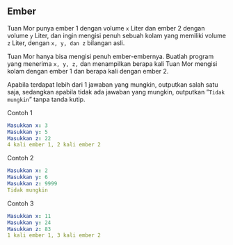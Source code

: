 ## Ember

Tuan Mor punya ember 1 dengan volume `x` Liter dan ember 2 dengan volume `y` Liter, dan ingin mengisi penuh sebuah kolam yang memiliki volume `z` Liter, dengan `x, y, dan z` bilangan asli. 

Tuan Mor hanya bisa mengisi penuh ember-embernya. Buatlah program yang menerima `x, y, z,` dan menampilkan berapa kali Tuan Mor mengisi kolam dengan ember 1 dan berapa kali dengan ember 2. 

Apabila terdapat lebih dari 1 jawaban yang mungkin, outputkan salah satu saja, sedangkan apabila tidak ada jawaban yang mungkin, outputkan ”`Tidak mungkin`” tanpa tanda kutip.

Contoh 1
```yaml
Masukkan x: 3
Masukkan y: 5
Masukkan z: 22
4 kali ember 1, 2 kali ember 2
```

Contoh 2
```yaml
Masukkan x: 2
Masukkan y: 6
Masukkan z: 9999
Tidak mungkin
```

Contoh 3
```yaml
Masukkan x: 11
Masukkan y: 24
Masukkan z: 83
1 kali ember 1, 3 kali ember 2
```

